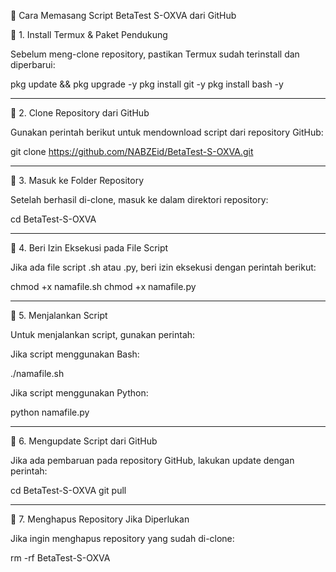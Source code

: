 📌 Cara Memasang Script BetaTest S-OXVA dari GitHub

🔹 1. Install Termux & Paket Pendukung

Sebelum meng-clone repository, pastikan Termux sudah terinstall dan diperbarui:

pkg update && pkg upgrade -y
pkg install git -y
pkg install bash -y


---

🔹 2. Clone Repository dari GitHub

Gunakan perintah berikut untuk mendownload script dari repository GitHub:

git clone https://github.com/NABZEid/BetaTest-S-OXVA.git


---

🔹 3. Masuk ke Folder Repository

Setelah berhasil di-clone, masuk ke dalam direktori repository:

cd BetaTest-S-OXVA


---

🔹 4. Beri Izin Eksekusi pada File Script

Jika ada file script .sh atau .py, beri izin eksekusi dengan perintah berikut:

chmod +x namafile.sh
chmod +x namafile.py


---

🔹 5. Menjalankan Script

Untuk menjalankan script, gunakan perintah:

Jika script menggunakan Bash:

./namafile.sh

Jika script menggunakan Python:

python namafile.py



---

🔹 6. Mengupdate Script dari GitHub

Jika ada pembaruan pada repository GitHub, lakukan update dengan perintah:

cd BetaTest-S-OXVA
git pull


---

🔹 7. Menghapus Repository Jika Diperlukan

Jika ingin menghapus repository yang sudah di-clone:

rm -rf BetaTest-S-OXVA
